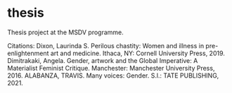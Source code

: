 # thesis
Thesis project at the MSDV programme.


Citations:
Dixon, Laurinda S. Perilous chastity: Women and illness in pre-enlightenment art and medicine. Ithaca, NY: Cornell University Press, 2019. 
Dimitrakaki, Angela. Gender, artwork and the Global Imperative: A Materialist Feminist Critique. Manchester: Manchester University Press, 2016. 
ALABANZA, TRAVIS. Many voices: Gender. S.l.: TATE PUBLISHING, 2021. 

